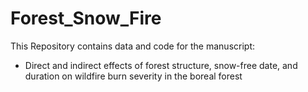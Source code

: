 # Forest_Snow_Fire
This Repository contains data and code for the manuscript: 

- Direct and indirect effects of forest structure, snow-free date, and duration on wildfire burn severity in the boreal forest
